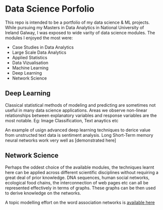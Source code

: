 # Data Science Porfolio 

This repo is intended to be a portfolio of my data science & ML projects.
While pursuing my Masters in Data Analytics in National University of Ireland Galway, I 
was exposed to wide varity of data science modules. The modules I enjoyed the most were:

- Case Studies in Data Analytics
- Large Scale Data Analytics
- Applied Statistics
- Data Vizualisation
- Machine Learning
- Deep Learning
- Network Science

## Deep Learning

Classical statistical methods of modeling and predicting are sometimes not useful in many data science applications. Areas we observe non-linear relationships between explanatory variables and response variables are the most notable. Eg: Image Classification, Text anaytics etc

An example of usign advanced deep learning techniques to derice value from unstructed text data is sentiment analysis. Long Short-Term memory neural networks work very well as [demonstrated here] 

## Network Science

Perhaps the oddest choice of the available modules, the techniques learnt here can be applied across different scientific disciplines without requiring a great deal of prior knowledge. DNA sequences, human social networks, ecological food chains, the interconnection of web pages etc can all be represented  effectively in terms of graphs. These graphs can be then used to derive knowledge on the networks.

A topic modelling effort on the word association networks is [available here](./Network%20Science/WordAssociation.pdf)